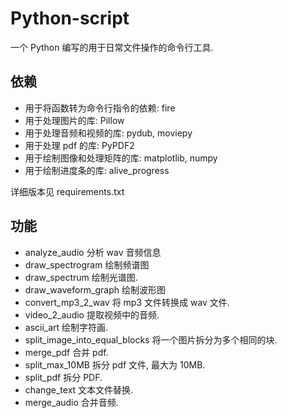 # Python-script

一个 Python 编写的用于日常文件操作的命令行工具.

## 依赖

- 用于将函数转为命令行指令的依赖: fire
- 用于处理图片的库: Pillow
- 用于处理音频和视频的库: pydub, moviepy
- 用于处理 pdf 的库: PyPDF2
- 用于绘制图像和处理矩阵的库: matplotlib, numpy
- 用于绘制进度条的库: alive_progress

详细版本见 requirements.txt

## 功能

- analyze_audio 分析 wav 音频信息
- draw_spectrogram 绘制频谱图
- draw_spectrum 绘制光谱图.
- draw_waveform_graph 绘制波形图
- convert_mp3_2_wav 将 mp3 文件转换成 wav 文件.
- video_2_audio 提取视频中的音频.
- ascii_art 绘制字符画.
- split_image_into_equal_blocks 将一个图片拆分为多个相同的块.
- merge_pdf 合并 pdf.
- split_max_10MB 拆分 pdf 文件, 最大为 10MB.
- split_pdf 拆分 PDF.
- change_text 文本文件替换.
- merge_audio 合并音频.
